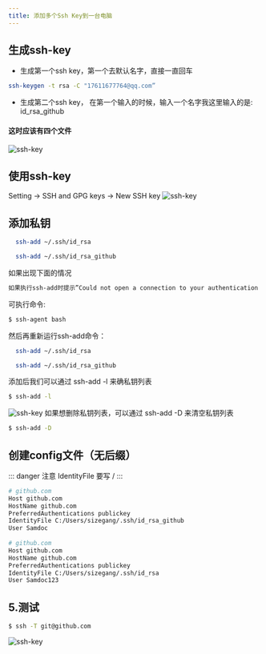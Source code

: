 ```yaml
---
title: 添加多个Ssh Key到一台电脑
---
```


## 生成ssh-key
* 生成第一个ssh key，第一个去默认名字，直接一直回车
```sh 
ssh-keygen -t rsa -C "17611677764@qq.com”
```
* 生成第二个ssh key， 在第一个输入的时候，输入一个名字我这里输入的是: id_rsa_github
#### 这时应该有四个文件
![ssh-key](/img/pwc/sshkey2.png)

## 使用ssh-key
Setting -> SSH and GPG keys -> New SSH key
![ssh-key](/img/pwc/ssh_key_1.png)

## 添加私钥
```sh 
  ssh-add ~/.ssh/id_rsa 
```
```sh 
  ssh-add ~/.ssh/id_rsa_github
```
如果出现下面的情况
```sh 
如果执行ssh-add时提示”Could not open a connection to your authentication agent”，
```

可执行命令:
```sh 
$ ssh-agent bash
```
然后再重新运行ssh-add命令：
```sh 
  ssh-add ~/.ssh/id_rsa 
```
```sh 
  ssh-add ~/.ssh/id_rsa_github
```
添加后我们可以通过 ssh-add -l 来确私钥列表
```sh  
$ ssh-add -l
```
![ssh-key](/img/pwc/sshkey3.png)
如果想删除私钥列表，可以通过 ssh-add -D 来清空私钥列表
```sh 
$ ssh-add -D
```
## 创建config文件（无后缀）
::: danger 注意
IdentityFile 要写 /
:::
```sh 
# github.com
Host github.com
HostName github.com
PreferredAuthentications publickey
IdentityFile C:/Users/sizegang/.ssh/id_rsa_github
User Samdoc
 
# github.com
Host github.com
HostName github.com
PreferredAuthentications publickey
IdentityFile C:/Users/sizegang/.ssh/id_rsa
User Samdoc123
```
## 5.测试
```sh 
$ ssh -T git@github.com
```
![ssh-key](/img/pwc/sshkey4.png)

